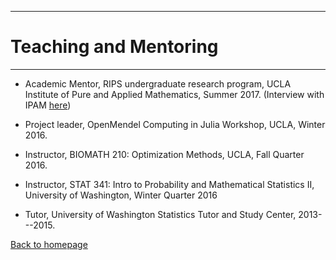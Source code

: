 ---

# [](#header-1)Teaching and Mentoring
-------

* Academic Mentor, RIPS undergraduate research program, UCLA Institute of Pure and Applied Mathematics, Summer 2017. (Interview with IPAM [here](http://www.ipam.ucla.edu/interviews/5288/))

* Project leader, OpenMendel Computing in Julia Workshop, UCLA, Winter 2016.

* Instructor, BIOMATH 210: Optimization Methods, UCLA, Fall Quarter 2016.

* Instructor, STAT 341: Intro to Probability and Mathematical Statistics II, University of Washington, Winter Quarter 2016

* Tutor, University of Washington Statistics Tutor and Study Center, 2013---2015.

[Back to homepage](./)
